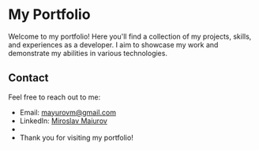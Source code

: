 # My Portfolio

Welcome to my portfolio! Here you'll find a collection of my projects, skills, and experiences as a developer. I aim to showcase my work and demonstrate my abilities in various technologies.

## Contact

Feel free to reach out to me:

- Email: [mayurovm@gmail.com](mailto:mayurovm@gmail.com)
- LinkedIn: [Miroslav Maiurov](www.linkedin.com/in/miroslav-maiurov-ab7942243)
- 
- Thank you for visiting my portfolio!
